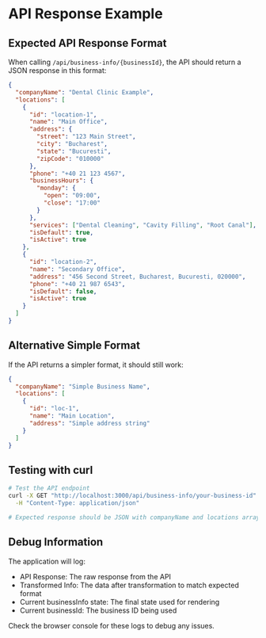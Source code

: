 # API Response Example

## Expected API Response Format

When calling `/api/business-info/{businessId}`, the API should return a JSON response in this format:

```json
{
  "companyName": "Dental Clinic Example",
  "locations": [
    {
      "id": "location-1",
      "name": "Main Office",
      "address": {
        "street": "123 Main Street",
        "city": "Bucharest",
        "state": "Bucuresti",
        "zipCode": "010000"
      },
      "phone": "+40 21 123 4567",
      "businessHours": {
        "monday": {
          "open": "09:00",
          "close": "17:00"
        }
      },
      "services": ["Dental Cleaning", "Cavity Filling", "Root Canal"],
      "isDefault": true,
      "isActive": true
    },
    {
      "id": "location-2", 
      "name": "Secondary Office",
      "address": "456 Second Street, Bucharest, Bucuresti, 020000",
      "phone": "+40 21 987 6543",
      "isDefault": false,
      "isActive": true
    }
  ]
}
```

## Alternative Simple Format

If the API returns a simpler format, it should still work:

```json
{
  "companyName": "Simple Business Name",
  "locations": [
    {
      "id": "loc-1",
      "name": "Main Location",
      "address": "Simple address string"
    }
  ]
}
```

## Testing with curl

```bash
# Test the API endpoint
curl -X GET "http://localhost:3000/api/business-info/your-business-id" \
  -H "Content-Type: application/json"

# Expected response should be JSON with companyName and locations array
```

## Debug Information

The application will log:
- API Response: The raw response from the API
- Transformed Info: The data after transformation to match expected format
- Current businessInfo state: The final state used for rendering
- Current businessId: The business ID being used

Check the browser console for these logs to debug any issues.
